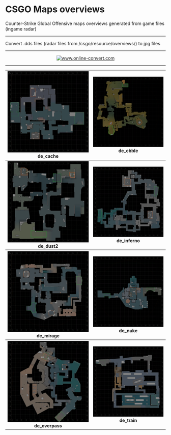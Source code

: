 # CSGO Maps overviews
Counter-Strike Global Offensive maps overviews generated from game files (ingame radar)
<hr>
Convert .dds files (radar files from /csgo/resource/overviews/) to jpg files
<hr>
<p align="center"><a href="http://www.online-convert.com/"><img src="http://cdn.online-convert.com/images/logo-top.png" alt="www.online-convert.com"></a></p>
<hr>
<table>
<tr>
<th><img src="https://github.com/CSGO-Analysis/csgo-maps-overviews/raw/master/overviews/de_cache_radar.jpg" width="350" heigth="350" /><br>de_cache</th>
<th><img src="https://github.com/CSGO-Analysis/csgo-maps-overviews/raw/master/overviews/de_cbble_radar.jpg" width="350" heigth="350" /><br>de_cbble</th>
</tr>
<tr>
<th><img src="https://github.com/CSGO-Analysis/csgo-maps-overviews/raw/master/overviews/de_dust2_radar.jpg" width="350" heigth="350" /><br>de_dust2</th>
<th><img src="https://github.com/CSGO-Analysis/csgo-maps-overviews/raw/master/overviews/de_inferno_radar.jpg" width="350" heigth="350" /><br>de_inferno</th>
</tr>
<tr>
<th><img src="https://github.com/CSGO-Analysis/csgo-maps-overviews/raw/master/overviews/de_mirage_radar.jpg" width="350" heigth="350" /><br>de_mirage</th>
<th><img src="https://github.com/CSGO-Analysis/csgo-maps-overviews/raw/master/overviews/de_nuke_radar.jpg" width="350" heigth="350" /><br>de_nuke</th>
</tr>
<tr>
<th><img src="https://github.com/CSGO-Analysis/csgo-maps-overviews/raw/master/overviews/de_overpass_radar.jpg" width="400" heigth="400" /><br>de_overpass</th>
<th><img src="https://github.com/CSGO-Analysis/csgo-maps-overviews/raw/master/overviews/de_train_radar.jpg" width="350" heigth="350" /><br>de_train</th>
</tr>
</table>
